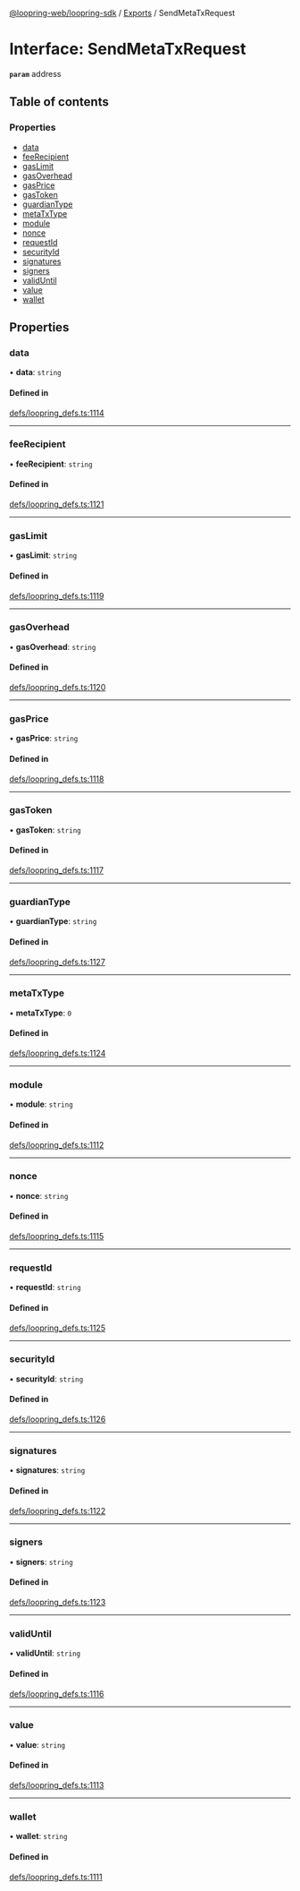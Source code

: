 [@loopring-web/loopring-sdk](../README.md) / [Exports](../modules.md) / SendMetaTxRequest

# Interface: SendMetaTxRequest

**`param`** address

## Table of contents

### Properties

- [data](SendMetaTxRequest.md#data)
- [feeRecipient](SendMetaTxRequest.md#feerecipient)
- [gasLimit](SendMetaTxRequest.md#gaslimit)
- [gasOverhead](SendMetaTxRequest.md#gasoverhead)
- [gasPrice](SendMetaTxRequest.md#gasprice)
- [gasToken](SendMetaTxRequest.md#gastoken)
- [guardianType](SendMetaTxRequest.md#guardiantype)
- [metaTxType](SendMetaTxRequest.md#metatxtype)
- [module](SendMetaTxRequest.md#module)
- [nonce](SendMetaTxRequest.md#nonce)
- [requestId](SendMetaTxRequest.md#requestid)
- [securityId](SendMetaTxRequest.md#securityid)
- [signatures](SendMetaTxRequest.md#signatures)
- [signers](SendMetaTxRequest.md#signers)
- [validUntil](SendMetaTxRequest.md#validuntil)
- [value](SendMetaTxRequest.md#value)
- [wallet](SendMetaTxRequest.md#wallet)

## Properties

### data

• **data**: `string`

#### Defined in

[defs/loopring_defs.ts:1114](https://github.com/Loopring/loopring_sdk/blob/532648f/src/defs/loopring_defs.ts#L1114)

___

### feeRecipient

• **feeRecipient**: `string`

#### Defined in

[defs/loopring_defs.ts:1121](https://github.com/Loopring/loopring_sdk/blob/532648f/src/defs/loopring_defs.ts#L1121)

___

### gasLimit

• **gasLimit**: `string`

#### Defined in

[defs/loopring_defs.ts:1119](https://github.com/Loopring/loopring_sdk/blob/532648f/src/defs/loopring_defs.ts#L1119)

___

### gasOverhead

• **gasOverhead**: `string`

#### Defined in

[defs/loopring_defs.ts:1120](https://github.com/Loopring/loopring_sdk/blob/532648f/src/defs/loopring_defs.ts#L1120)

___

### gasPrice

• **gasPrice**: `string`

#### Defined in

[defs/loopring_defs.ts:1118](https://github.com/Loopring/loopring_sdk/blob/532648f/src/defs/loopring_defs.ts#L1118)

___

### gasToken

• **gasToken**: `string`

#### Defined in

[defs/loopring_defs.ts:1117](https://github.com/Loopring/loopring_sdk/blob/532648f/src/defs/loopring_defs.ts#L1117)

___

### guardianType

• **guardianType**: `string`

#### Defined in

[defs/loopring_defs.ts:1127](https://github.com/Loopring/loopring_sdk/blob/532648f/src/defs/loopring_defs.ts#L1127)

___

### metaTxType

• **metaTxType**: ``0``

#### Defined in

[defs/loopring_defs.ts:1124](https://github.com/Loopring/loopring_sdk/blob/532648f/src/defs/loopring_defs.ts#L1124)

___

### module

• **module**: `string`

#### Defined in

[defs/loopring_defs.ts:1112](https://github.com/Loopring/loopring_sdk/blob/532648f/src/defs/loopring_defs.ts#L1112)

___

### nonce

• **nonce**: `string`

#### Defined in

[defs/loopring_defs.ts:1115](https://github.com/Loopring/loopring_sdk/blob/532648f/src/defs/loopring_defs.ts#L1115)

___

### requestId

• **requestId**: `string`

#### Defined in

[defs/loopring_defs.ts:1125](https://github.com/Loopring/loopring_sdk/blob/532648f/src/defs/loopring_defs.ts#L1125)

___

### securityId

• **securityId**: `string`

#### Defined in

[defs/loopring_defs.ts:1126](https://github.com/Loopring/loopring_sdk/blob/532648f/src/defs/loopring_defs.ts#L1126)

___

### signatures

• **signatures**: `string`

#### Defined in

[defs/loopring_defs.ts:1122](https://github.com/Loopring/loopring_sdk/blob/532648f/src/defs/loopring_defs.ts#L1122)

___

### signers

• **signers**: `string`

#### Defined in

[defs/loopring_defs.ts:1123](https://github.com/Loopring/loopring_sdk/blob/532648f/src/defs/loopring_defs.ts#L1123)

___

### validUntil

• **validUntil**: `string`

#### Defined in

[defs/loopring_defs.ts:1116](https://github.com/Loopring/loopring_sdk/blob/532648f/src/defs/loopring_defs.ts#L1116)

___

### value

• **value**: `string`

#### Defined in

[defs/loopring_defs.ts:1113](https://github.com/Loopring/loopring_sdk/blob/532648f/src/defs/loopring_defs.ts#L1113)

___

### wallet

• **wallet**: `string`

#### Defined in

[defs/loopring_defs.ts:1111](https://github.com/Loopring/loopring_sdk/blob/532648f/src/defs/loopring_defs.ts#L1111)
